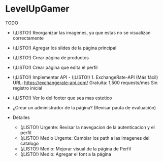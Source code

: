 # LevelUpGamer

TODO
- (¡LISTO!) Reorganizar las imagenes, ya que estas no se visualizan correctamente
- (¡LISTO!) Agregar los slides de la página principal
- (¡LISTO!) Crear página de productos
- (¡LISTO!) Crear página que edita el perfil
- (¡LISTO!) Implementar API
      -  (¡LISTO!) 1. ExchangeRate-API (Más fácil)
        URL: https://exchangerate-api.com/
        Gratuita: 1,500 requests/mes
        Sin registro inicial

- (¡LISTO!) Ver lo del footer que sea mas estetico
- ¿Crear un administrador de la página? (Revisar pauta de evaluación)

- Detalles
  - (¡LISTO!) Urgente: Revisar la navegacion de la autenticacion y el perfil
  - (¡LISTO!) Medio Urgente: Cambiar los path a las imagenes del catalogo
  - (¡LISTO!) Medio: Mejorar visual de la página de Perfil
  - (¡LISTO!) Medio: Agregar el font a la página


  
